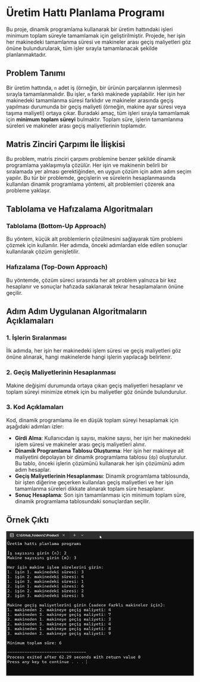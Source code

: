 # Üretim Hattı Planlama Programı

Bu proje, dinamik programlama kullanarak bir üretim hattındaki işleri minimum toplam süreyle tamamlamak için geliştirilmiştir. Projede, her işin her makinedeki tamamlanma süresi ve makineler arası geçiş maliyetleri göz önüne bulundurularak, tüm işler sırayla tamamlanacak şekilde planlanmaktadır.

## Problem Tanımı

Bir üretim hattında, `n` adet iş (örneğin, bir ürünün parçalarının işlenmesi) sırayla tamamlanmalıdır. Bu işler, `m` farklı makinede yapılabilir. Her işin her makinedeki tamamlanma süresi farklıdır ve makineler arasında geçiş yapılması durumunda bir geçiş maliyeti (örneğin, makine ayar süresi veya taşıma maliyeti) ortaya çıkar. Buradaki amaç, tüm işleri sırayla tamamlamak için **minimum toplam süreyi** bulmaktır. Toplam süre, işlerin tamamlanma süreleri ve makineler arası geçiş maliyetlerinin toplamıdır.

## Matris Zinciri Çarpımı İle İlişkisi

Bu problem, matris zinciri çarpımı problemine benzer şekilde dinamik programlama yaklaşımıyla çözülür. Her işin ve makinenin belirli bir sıralamada yer alması gerektiğinden, en uygun çözüm için adım adım seçim yapılır. Bu tür bir problemde, geçişlerin ve sürelerin hesaplanmasında kullanılan dinamik programlama yöntemi, alt problemleri çözerek ana probleme yaklaşır.

## Tablolama ve Hafızalama Algoritmaları

### Tablolama (Bottom-Up Approach)
Bu yöntem, küçük alt problemlerin çözülmesini sağlayarak tüm problemi çözmek için kullanılır. Her adımda, önceki adımlardan elde edilen sonuçlar kullanılarak çözüm genişletilir.

### Hafızalama (Top-Down Approach)
Bu yöntemde, çözüm süreci sırasında her alt problem yalnızca bir kez hesaplanır ve sonuçlar hafızada saklanarak tekrar hesaplamaların önüne geçilir.

## Adım Adım Uygulanan Algoritmaların Açıklamaları

### 1. İşlerin Sıralanması
İlk adımda, her işin her makinedeki işlem süresi ve geçiş maliyetleri göz önüne alınarak, hangi makinelerde hangi işlerin yapılacağı belirlenir.

### 2. Geçiş Maliyetlerinin Hesaplanması
Makine değişimi durumunda ortaya çıkan geçiş maliyetleri hesaplanır ve toplam süreyi minimize etmek için bu maliyetler göz önünde bulundurulur.

### 3. Kod Açıklamaları

Kod, dinamik programlama ile en düşük toplam süreyi hesaplamak için aşağıdaki adımları izler:

- **Girdi Alma**: Kullanıcıdan iş sayısı, makine sayısı, her işin her makinedeki işlem süresi ve makineler arası geçiş maliyetleri alınır.
- **Dinamik Programlama Tablosu Oluşturma**: Her işin her makineye ait maliyetini depolayan bir dinamik programlama tablosu (`dp`) oluşturulur. Bu tablo, önceki işlerin çözümünü kullanarak her işin çözümünü adım adım hesaplar.
- **Geçiş Maliyetlerinin Hesaplanması**: Dinamik programlama tablosunda, bir işten diğerine geçerken kullanılan geçiş maliyetleri ve her işin tamamlanma süreleri dikkate alınarak toplam süre hesaplanır.
- **Sonuç Hesaplama**: Son işin tamamlanması için minimum toplam süre, dinamik programlama tablosundaki sonuçlardan seçilir.

## Örnek Çıktı

![örnek çıktı](ss1.jpg)